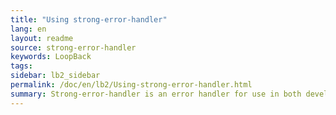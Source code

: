 ```yaml
---
title: "Using strong-error-handler"
lang: en
layout: readme
source: strong-error-handler
keywords: LoopBack
tags:
sidebar: lb2_sidebar
permalink: /doc/en/lb2/Using-strong-error-handler.html
summary: Strong-error-handler is an error handler for use in both development and production environments.
---
```


